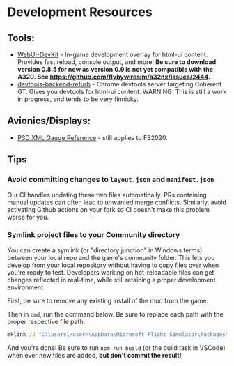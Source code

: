 # Development Resources

## Tools:
- [WebUI-DevKit](https://github.com/dga711/msfs-webui-devkit) - In-game development overlay for html-ui content. Provides fast reload, console output, and more! **Be sure to download version 0.8.5 for now as version 0.9 is not yet compatible with the A320. See https://github.com/flybywiresim/a32nx/issues/2444.**
- [devtools-backend-refurb](https://github.com/dga711/devtools-backend-refurb) - Chrome devtools server targeting Coherent GT. Gives you devtools for html-ui content. WARNING: This is still a work in progress, and tends to be very finnicky.


## Avionics/Displays:

- [P3D XML Gauge Reference](http://www.prepar3d.com/SDK/SimObject%20Creation%20Kit/Panels%20and%20Gauges%20SDK/creating%20xml%20gauges.html) - still applies to FS2020.


## Tips

### Avoid committing changes to `layout.json` and `manifest.json`

Our CI handles updating these two files automatically. PRs containing manual updates can often lead to unwanted merge conflicts. Similarly, avoid activating Github actions on your fork so CI doesn't make this problem worse for you.

### Symlink project files to your Community directory
You can create a symlink (or "directory junction" in Windows terms) between your local repo and the game's community folder. This lets you develop from your local repository without having to copy files over when you're ready to test. Developers working on hot-reloadable files can get changes reflected in real-time, while still retaining a proper development environment

First, be sure to remove any existing install of the mod from the game.

Then in `cmd`, run the command below. Be sure to replace each path with the proper respective file path.

```cmd
mklink /J "C:\users\<user>\AppData\Microsoft Flight Simulator\Packages\Community\A32NX" "C:\path\to\cloned\repo\A32NX"
```

And you're done! Be sure to run `npm run build` (or the build task in VSCode) when ever new files are added, **but don't commit the result!**
